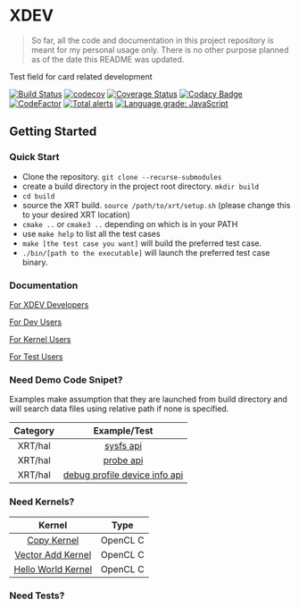 # XDEV

> So far, all the code and documentation in this project repository is meant for my personal usage only. There is no other purpose planned as of the date this README was updated.

Test field for card related development

[![Build Status](https://travis-ci.com/tianhaoz95-xilinx/XDEV.svg?branch=master)](https://travis-ci.com/tianhaoz95-xilinx/XDEV)
[![codecov](https://codecov.io/gh/tianhaoz95-xilinx/XDEV/branch/master/graph/badge.svg)](https://codecov.io/gh/tianhaoz95-xilinx/XDEV)
[![Coverage Status](https://coveralls.io/repos/github/tianhaoz95-xilinx/XDEV/badge.svg?branch=master)](https://coveralls.io/github/tianhaoz95-xilinx/XDEV?branch=master)
[![Codacy Badge](https://api.codacy.com/project/badge/Grade/c7903a4371574a128d1a9ce2469fa04e)](https://www.codacy.com/app/tianhao.zhou/XDEV?utm_source=github.com&amp;utm_medium=referral&amp;utm_content=tianhaoz95-xilinx/XDEV&amp;utm_campaign=Badge_Grade)
[![CodeFactor](https://www.codefactor.io/repository/github/tianhaoz95-xilinx/XDEV/badge?style=flat-square)](https://www.codefactor.io/repository/github/tianhaoz95-xilinx/XDEV/badge?style=flat-square)
[![Total alerts](https://img.shields.io/lgtm/alerts/g/tianhaoz95-xilinx/XDEV.svg?logo=lgtm&logoWidth=18)](https://lgtm.com/projects/g/tianhaoz95-xilinx/XDEV/alerts/)
[![Language grade: JavaScript](https://img.shields.io/lgtm/grade/javascript/g/tianhaoz95-xilinx/XDEV.svg?logo=lgtm&logoWidth=18)](https://lgtm.com/projects/g/tianhaoz95-xilinx/XDEV/context:javascript)

## Getting Started

### Quick Start

* Clone the repository. `git clone --recurse-submodules `
* create a build directory in the project root directory. `mkdir build`
* `cd build`
* source the XRT build. `source /path/to/xrt/setup.sh` (please change this to your desired XRT location)
* `cmake ..` or `cmake3 ..` depending on which is in your PATH
* use `make help` to list all the test cases
* `make [the test case you want]` will build the preferred test case.
* `./bin/[path to the executable]` will launch the preferred test case binary.

### Documentation

[For XDEV Developers](https://tianhaoz95-xilinx.github.io/XDEV/developer/html/index.html) 

[For Dev Users](https://tianhaoz95-xilinx.github.io/XDEV/demo/site/index.html)

[For Kernel Users](https://tianhaoz95-xilinx.github.io/XDEV/kernel/site/index.html)

[For Test Users](https://tianhaoz95-xilinx.github.io/XDEV/test/site/index.html)

### Need Demo Code Snipet?

Examples make assumption that they are launched from build directory and will search data files using relative path if none is specified.

| Category         | Example/Test                                                                           |
|:----------------:|:--------------------------------------------------------------------------------------:|
| XRT/hal          | [sysfs api](./xdev/dev/xrt/examples/hal/sysfs)                                         |
| XRT/hal          | [probe api](./xdev/dev/xrt/examples/hal/probe)                                         |
| XRT/hal          | [debug profile device info api](./xdev/dev/xrt/examples/hal/debug_profile_device_info) |

### Need Kernels?

| Kernel                                         | Type     |
|:----------------------------------------------:|:--------:|
| [Copy Kernel](./darkside/kernel/copy/)         | OpenCL C |
| [Vector Add Kernel](./darkside/kernel/vadd/)   | OpenCL C |
| [Hello World Kernel](./darkside/kernel/hello/) | OpenCL C |

### Need Tests?
